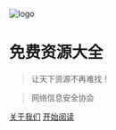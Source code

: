 <!-- _coverpage.md -->

![logo](./_media/icon2.jpg)

#  免费资源大全

> 让天下资源不再难找！

> 网络信息安全协会



[关于我们](关于/README.md)
[开始阅读](README.md)

